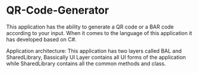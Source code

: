 # QR-Code-Generator
This application has the ability to generate a QR code or a BAR code according to your input. When it comes to the language of this application it has developed based on C#.

Application architecture:
This application has two layers called BAL and SharedLibrary, Bassically UI Layer contains all UI forms of the application while SharedLibrary contains all the common methods and class.
